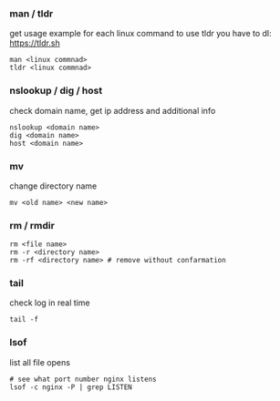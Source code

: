 ### man / tldr
get usage example for each linux command
to use tldr you have to dl: https://tldr.sh
```shell
man <linux commnad>
tldr <linux commnad>
```

### nslookup / dig / host 
check domain name, get ip address and additional info
```shell
nslookup <domain name>
dig <domain name>
host <domain name>
```

### mv
change directory name
```shell
mv <old name> <new name>
```

### rm / rmdir
```shell
rm <file name>
rm -r <directory name>
rm -rf <directory name> # remove without confarmation
```

### tail
check log in real time
```shell
tail -f
```
### lsof
list all file opens
```shell
# see what port number nginx listens
lsof -c nginx -P | grep LISTEN
```